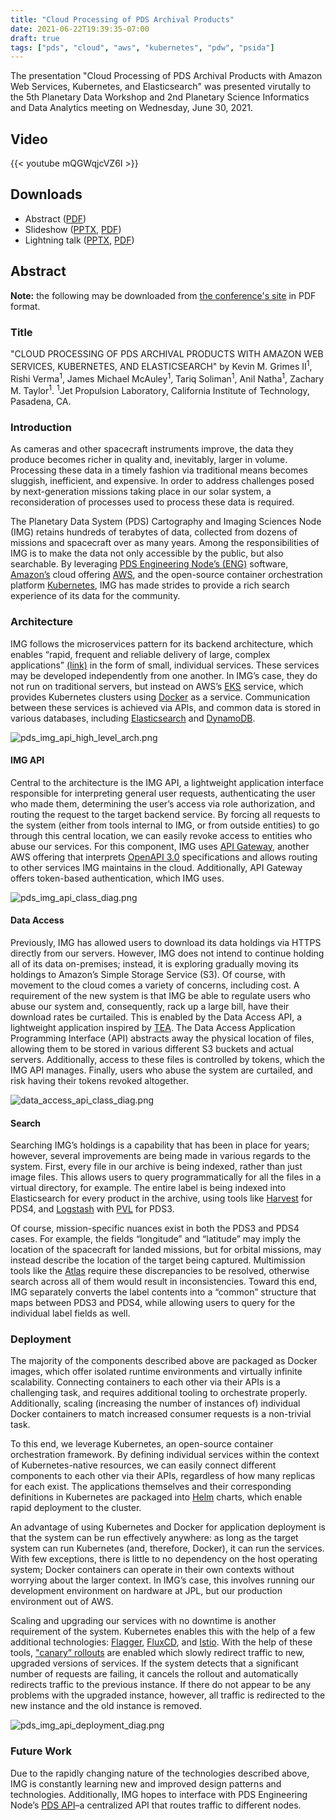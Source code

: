 ```yaml
---
title: "Cloud Processing of PDS Archival Products"
date: 2021-06-22T19:39:35-07:00
draft: true
tags: ["pds", "cloud", "aws", "kubernetes", "pdw", "psida"]
---
```


The presentation "Cloud Processing of PDS Archival Products with Amazon Web Services, Kubernetes, and Elasticsearch" was presented virutally to the 5th Planetary Data Workshop and 2nd Planetary Science Informatics and Data Analytics meeting on Wednesday, June 30, 2021.

<!--more-->

## Video

{{< youtube mQGWqjcVZ6I >}}

## Downloads

- Abstract ([PDF](https://www.hou.usra.edu/meetings/planetdata2021/pdf/7102.pdf))
- Slideshow ([PPTX](/pptx/cloud_processing_pds3_pds4_products_pres_v2.pptx), [PDF](/pdf/cloud_processing_pds3_pds4_products_pres_v2.pdf))
- Lightning talk ([PPTX](/pptx/lightning_cloud_processing_pds3_pds4_products_pres_v1.pptx), [PDF](/pdf/lightning_cloud_processing_pds3_pds4_products_pres_v1.pdf))

## Abstract

**Note:** the following may be downloaded from [the conference's site](https://www.hou.usra.edu/meetings/planetdata2021/pdf/7102.pdf) in PDF format.

### Title

"CLOUD PROCESSING OF PDS ARCHIVAL PRODUCTS WITH AMAZON WEB SERVICES, KUBERNETES, AND ELASTICSEARCH" by Kevin M. Grimes II<sup>1</sup>, Rishi Verma<sup>1</sup>, James Michael McAuley<sup>1</sup>, Tariq Soliman<sup>1</sup>, Anil Natha<sup>1</sup>, Zachary M. Taylor<sup>1</sup>. <sup>1</sup>Jet Propulsion Laboratory, California Institute of Technology, Pasadena, CA.

### Introduction

As cameras and other spacecraft instruments improve, the data they produce becomes richer in quality and, inevitably, larger in volume. Processing these data in a timely fashion via traditional means becomes sluggish, inefficient, and expensive. In order to address challenges posed by next-generation missions taking place in our solar system, a reconsideration of processes used to process these data is required.

The Planetary Data System (PDS) Cartography and Imaging Sciences Node (IMG) retains hundreds of terabytes of data, collected from dozens of missions and spacecraft over as many years. Among the responsibilities of IMG is to make the data not only accessible by the public, but also searchable. By leveraging [PDS Engineering Node’s (ENG)](https://pds-engineering.jpl.nasa.gov/) software, [Amazon’s](https://amazon.com/) cloud offering [AWS](https://aws.amazon.com/), and the open-source container orchestration platform [Kubernetes](https://kubernetes.io/), IMG has made strides to provide a rich search experience of its data for the community.

### Architecture

IMG follows the microservices pattern for its backend architecture, which enables “rapid, frequent and reliable delivery of large, complex applications” [(link)](https://microservices.io/) in the form of small, individual services. These services may be developed independently from one another. In IMG’s case, they do not run on traditional servers, but instead on AWS’s [EKS](https://aws.amazon.com/eks/) service, which provides Kubernetes clusters using [Docker](https://docker.com/) as a service. Communication between these services is achieved via APIs, and common data is stored in various databases, including [Elasticsearch](https://www.elastic.co/enterprise-search) and [DynamoDB](https://aws.amazon.com/dynamodb).

![pds_img_api_high_level_arch.png](/images/pds_img_api_high_level_arch.png)

#### IMG API

Central to the architecture is the IMG API, a lightweight application interface responsible for interpreting general user requests, authenticating the user who made them, determining the user’s access via role authorization, and routing the request to the target backend service. By forcing all requests to the system (either from tools internal to IMG, or from outside entities) to go through this central location, we can easily revoke access to entities who abuse our services. For this component, IMG uses [API Gateway](https://aws.amazon.com/api-gateway/), another AWS offering that interprets [OpenAPI 3.0](https://swagger.io/specification/) specifications and allows routing to other services IMG maintains in the cloud. Additionally, API Gateway offers token-based authentication, which IMG uses.

![pds_img_api_class_diag.png](/images/pds_img_api_class_diag.png)

#### Data Access

Previously, IMG has allowed users to download its data holdings via HTTPS directly from our servers. However, IMG does not intend to continue holding all of its data on-premises; instead, it is exploring gradually moving its holdings to Amazon’s Simple Storage Service (S3). Of course, with movement to the cloud comes a variety of concerns, including cost. A requirement of the new system is that IMG be able to regulate users who abuse our system and, consequently, rack up a large bill, have their download rates be curtailed. This is enabled by the Data Access API, a lightweight application inspired by [TEA](https://github.com/asfadmin/thin-egress-app). The Data Access Application Programming Interface (API) abstracts away the physical location of files, allowing them to be stored in various different S3 buckets and actual servers. Additionally, access to these files is controlled by tokens, which the IMG API manages. Finally, users who abuse the system are curtailed, and risk having their tokens revoked altogether.

![data_access_api_class_diag.png](/images/data_access_api_class_diag.png)

#### Search

Searching IMG’s holdings is a capability that has been in place for years; however, several improvements are being made in various regards to the system. First, every file in our archive is being indexed, rather than just image files. This allows users to query programmatically for all the files in a virtual directory, for example. The entire label is being indexed into Elasticsearch for every product in the archive, using tools like [Harvest](https://pds-engineering.jpl.nasa.gov/development/pds4/5.0.0/ingest/harvest/) for PDS4, and [Logstash](https://www.elastic.co/logstash) with [PVL](https://pypi.org/project/pvl/) for PDS3.

Of course, mission-specific nuances exist in both the PDS3 and PDS4 cases. For example, the fields “longitude” and “latitude” may imply the location of the spacecraft for landed missions, but for orbital missions, may instead describe the location of the target being captured. Multimission tools like the [Atlas](https://pds-imaging.jpl.nasa.gov/search) require these discrepancies to be resolved, otherwise search across all of them would result in
inconsistencies. Toward this end, IMG separately converts the label contents into a “common” structure that maps between PDS3 and PDS4, while allowing users to query for the individual label fields as well.

### Deployment

The majority of the components described above are packaged as Docker images, which offer isolated runtime environments and virtually infinite scalability. Connecting containers to each other via their APIs is a challenging task, and requires additional tooling to orchestrate properly. Additionally, scaling (increasing the number of instances of) individual Docker containers to match increased consumer requests is a non-trivial task.

To this end, we leverage Kubernetes, an open-source container orchestration framework. By defining individual services within the context of Kubernetes-native resources, we can easily connect different components to each other via their APIs, regardless of how many replicas for each exist. The applications themselves and their corresponding definitions in Kubernetes are packaged into [Helm](https://helm.sh/) charts, which enable rapid deployment to the cluster.

An advantage of using Kubernetes and Docker for application deployment is that the system can be run effectively anywhere: as long as the target system can run Kubernetes (and, therefore, Docker), it can run the services. With few exceptions, there is little to no dependency on the host operating system; Docker containers can operate in their own contexts without worrying about the larger context. In IMG’s case, this involves running our development environment on hardware at JPL, but our production environment out of AWS.

Scaling and upgrading our services with no downtime is another requirement of the system. Kubernetes enables this with the help of a few additional technologies: [Flagger](https://flagger.app/), [FluxCD](https://fluxcd.io/), and [Istio](https://istio.io/). With the help of these tools, ["canary” rollouts](https://semaphoreci.com/blog/what-is-canary-deployment) are enabled which slowly redirect traffic to new, upgraded versions of services. If the system detects that a significant number of requests are failing, it cancels the rollout and automatically redirects traffic to the previous instance. If there do not appear to be any problems with the upgraded instance, however, all traffic is redirected to the new instance and the old instance is removed.

![pds_img_api_deployment_diag.png](/images/pds_img_api_deployment_diag.png)

### Future Work

Due to the rapidly changing nature of the technologies described above, IMG is constantly learning new and improved design patterns and technologies. Additionally, IMG hopes to interface with PDS Engineering Node’s [PDS API](https://github.com/NASA-PDS/pds-api)–a centralized API that routes traffic to different nodes.

